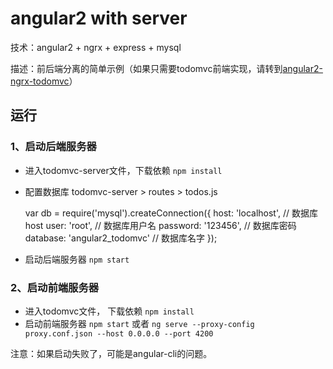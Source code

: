 # angular2 with server

技术：angular2 + ngrx + express + mysql

描述：前后端分离的简单示例（如果只需要todomvc前端实现，请转到[angular2-ngrx-todomvc](https://github.com/wang12124468/angular2-todomvc)）

## 运行

### 1、启动后端服务器

- 进入todomvc-server文件，下载依赖 `npm install`
- 配置数据库 todomvc-server > routes > todos.js

    var db = require('mysql').createConnection({
        host: 'localhost',  // 数据库host
        user: 'root',       // 数据库用户名
        password: '123456', // 数据库密码
        database: 'angular2_todomvc' // 数据库名字
    });

- 启动后端服务器 `npm start`

### 2、启动前端服务器

- 进入todomvc文件， 下载依赖 `npm install`
- 启动前端服务器 `npm start` 或者 `ng serve --proxy-config proxy.conf.json --host 0.0.0.0 --port 4200`


注意：如果启动失败了，可能是angular-cli的问题。